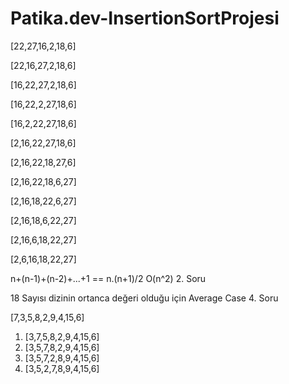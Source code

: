# Patika.dev-InsertionSortProjesi

[22,27,16,2,18,6]    

[22,16,27,2,18,6]

[16,22,27,2,18,6]

[16,22,2,27,18,6]

[16,2,22,27,18,6]

[2,16,22,27,18,6]

[2,16,22,18,27,6]

[2,16,22,18,6,27]

[2,16,18,22,6,27]

[2,16,18,6,22,27]

[2,16,6,18,22,27]

[2,6,16,18,22,27]

n+(n-1)+(n-2)+...+1 == n.(n+1)/2    O(n^2)       2. Soru

18 Sayısı dizinin ortanca değeri olduğu için Average Case    4. Soru


[7,3,5,8,2,9,4,15,6]

1) [3,7,5,8,2,9,4,15,6]
2) [3,5,7,8,2,9,4,15,6]
3) [3,5,7,2,8,9,4,15,6]
4) [3,5,2,7,8,9,4,15,6]
